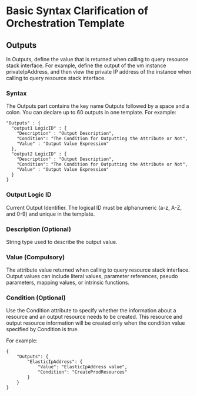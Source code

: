 # Basic Syntax Clarification of Orchestration Template

## Outputs

In Outputs, define the value that is returned when calling to query resource stack interface. For example, define the output of the vm instance privateIpAddress, and then view the private IP address of the instance when calling to query resource stack interface.

### Syntax

The Outputs part contains the key name Outputs followed by a space and a colon. You can declare up to 60 outputs in one template. For example:

```
"Outputs" : {
  "output1 LogicID" : {
    "Description" : "Output Description",
    "Condition": "The Condition for Outputting the Attribute or Not",
    "Value" : "Output Value Expression"
  },
  "output2 LogicID" : {
    "Description" : "Output Description",
    "Condition": "The Condition for Outputting the Attribute or Not",
    "Value" : "Output Value Expression"
  }
}
```

### Output Logic ID
Current Output Identifier. The logical ID must be alphanumeric (a-z, A-Z, and 0-9) and unique in the template.

### Description (Optional)
String type used to describe the output value.

### Value (Compulsory)
The attribute value returned when calling to query resource stack interface. Output values can include literal values, parameter references, pseudo parameters, mapping values, or intrinsic functions.

### Condition (Optional)
Use the Condition attribute to specify whether the information about a resource and an output resource needs to be created. This resource and output resource information will be created only when the condition value specified by Condition is true.

For example:
```
{
    "Outputs": {
        "ElasticIpAddress": {
            "Value": "ElasticIpAddress value",
            "Condition": "CreateProdResources"
        }
    }
}
```


